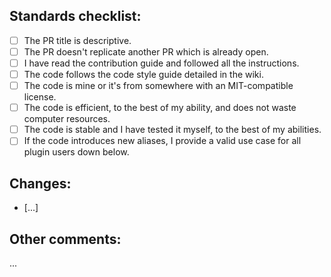 ## Standards checklist:

<!-- Fill with an x the ones that apply. Example: [x] -->

-   [ ] The PR title is descriptive.
-   [ ] The PR doesn't replicate another PR which is already open.
-   [ ] I have read the contribution guide and followed all the instructions.
-   [ ] The code follows the code style guide detailed in the wiki.
-   [ ] The code is mine or it's from somewhere with an MIT-compatible license.
-   [ ] The code is efficient, to the best of my ability, and does not waste
        computer resources.
-   [ ] The code is stable and I have tested it myself, to the best of my
        abilities.
-   [ ] If the code introduces new aliases, I provide a valid use case for all
        plugin users down below.

## Changes:

-   [...]

## Other comments:

...
